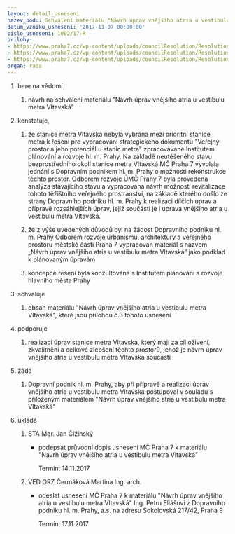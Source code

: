 ```yaml
---
layout: detail_usneseni
nazev_bodu: Schválení materiálu "Návrh úprav vnějšího atria u vestibulu metra Vltavská"
datum_vzniku_usneseni: '2017-11-07 00:00:00'
cislo_usneseni: 1002/17-R
prilohy:
- https://www.praha7.cz/wp-content/uploads/councilResolution/Resolutions/29494/export/c2navrhpruvodnidopis~265929.docx
- https://www.praha7.cz/wp-content/uploads/councilResolution/Resolutions/29494/export/p3_Navrhupravvnejsihoatria~265928.pdf
- https://www.praha7.cz/wp-content/uploads/councilResolution/Resolutions/29494/export/export~294931.pdf
organ: rada
---
```

<ol id="urzList" class="urzList_view"><li class="urzClass1" id=""><span name="1">bere na vědomí</span><ol class="urzOlClass" id=""><li class="urzClass2" id="" style="text-align: left;"><span><p>návrh na schválení materiálu "Návrh úprav vnějšího atria u vestibulu metra Vltavská"<br></p></span></li></ol></li><li class="urzClass1" id=""><span name="50">konstatuje,</span><ol class="urzOlClass" id=""><li class="urzClass2" id="" style="text-align: left;"><span><p>že stanice metra Vltavská nebyla vybrána mezi prioritní stanice metra k řešení pro vypracování strategického dokumentu "Veřejný prostor a jeho potenciál u stanic metra" zpracovávané Institutem plánování a rozvoje hl. m. Prahy. Na základě neutěšeného stavu bezprostředního okolí stanice metra Vltavská MČ Praha 7 vyvolala jednání s Dopravním podnikem hl. m. Prahy o možnosti rekonstrukce těchto prostor. Odborem rozvoje ÚMČ Prahy 7 byla provedena analýza stávajícího stavu a vypracována návrh možností revitalizace tohoto těžištního veřejného prostranství, na základě kterého došlo ze strany Dopravního podniku hl. m. Prahy k realizaci dílčích úprav a přípravě rozsáhlejších úprav, jejíž součástí je i úprava vnějšího atria u vestibulu metra Vltavská.</p></span></li><li class="urzClass2" id="" style="text-align: left;"><span><p>že z výše uvedených důvodů byl na žádost&nbsp;Dopravního podniku hl. m. Prahy Odborem rozvoje urbanismu, architektury a veřejného prostoru městské části Praha 7 vypracován materiál s názvem „Návrh úprav vnějšího atria u vestibulu metra Vltavská“ jako podklad k plánovaným úpravám<br></p></span></li><li class="urzClass2" id="" style="text-align: left;"><span><p>koncepce řešení byla konzultována s Institutem plánování a rozvoje hlavního města Prahy</p></span></li></ol></li><li class="urzClass1" id=""><span name="24">schvaluje</span><ol class="urzOlClass" id=""><li class="urzClass2" id="" style="text-align: left;"><span><p>obsah materiálu "Návrh úprav vnějšího atria u vestibulu metra Vltavská", které jsou přílohou č.3 tohoto usnesení</p></span></li></ol></li><li class="urzClass1" id=""><span name="15">podporuje</span><ol class="urzOlClass decimal "><li class="urzClass2" id="" style="text-align: left;"><span><p>realizaci úprav stanice metra Vltavská, který mají za cíl oživení, zkvalitnění a celkové zlepšení těchto prostorů, jehož je návrh úprav vnějšího atria u vestibulu metra Vltavská součástí</p></span></li></ol></li><li class="urzClass1" id=""><span name="86">žádá</span><ol class="urzOlClass"><li class="urzClass2" id="" style="text-align: left;"><span><p>Dopravní podnik hl. m. Prahy, aby při přípravě a realizaci úprav vnějšího atria u vestibulu metra Vltavská postupoval v souladu s přiloženým materiálem "Návrh úprav vnějšího atria u vestibulu metra Vltavská"<br></p></span></li></ol></li><li class="urzClass1" id="urzUkoly"><span name="1">ukládá</span><ol class="urzOlClass"><li class="urzClass2"><span><p>STA Mgr. Jan Čižinský</p></span><ul class="urzUlClass"><li class="urzClass3"><span><p>podepsat průvodní dopis usnesení MČ Praha 7 k materiálu "Návrh úprav vnějšího atria u vestibulu metra Vltavská"</p></span><span class="urzUkolTermin">  Termín:&nbsp;14.11.2017</span></li></ul></li><li class="urzClass2"><span><p>VED ORZ Čermáková Martina Ing. arch.</p></span><ul class="urzUlClass"><li class="urzClass3"><span><p>odeslat usnesení MČ Praha 7 k materiálu "Návrh úprav vnějšího atria u vestibulu metra Vltavská" Ing. Petru Eliášovi z Dopravního podniku hl. m. Prahy, a.s. na adresu Sokolovská 217/42, Praha 9</p></span><span class="urzUkolTermin">  Termín:&nbsp;17.11.2017</span></li></ul></li></ol></li></ol>